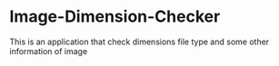# Image-Dimension-Checker
This is an application that check dimensions file type and some other information of image 
